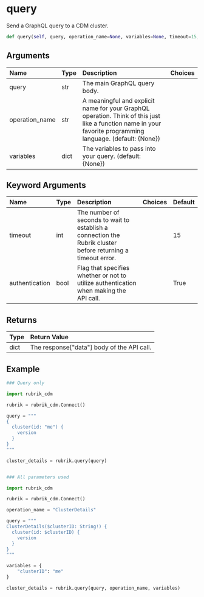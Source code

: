 # query

Send a GraphQL query to a CDM cluster.

```python
def query(self, query, operation_name=None, variables=None, timeout=15, authentication=True):
```

## Arguments

| Name | Type | Description | Choices |
| :--- | :--- | :--- | :--- |
| query | str | The main GraphQL query body. |  |
| operation\_name | str | A meaningful and explicit name for your GraphQL operation. Think of this just like a function name in your favorite programming language. \(default: {None}\) |  |
| variables | dict | The variables to pass into your query. \(default: {None}\) |  |

## Keyword Arguments

| Name | Type | Description | Choices | Default |
| :--- | :--- | :--- | :--- | :--- |
| timeout | int | The number of seconds to wait to establish a connection the Rubrik cluster before returning a timeout error. |  | 15 |
| authentication | bool | Flag that specifies whether or not to utilize authentication when making the API call. |  | True |

## Returns

| Type | Return Value |
| :--- | :--- |
| dict | The response\["data"\] body of the API call. |

## Example

```python
### Query only

import rubrik_cdm

rubrik = rubrik_cdm.Connect()

query = """
{
  cluster(id: "me") {
    version
  }
}
"""

cluster_details = rubrik.query(query)


### All parameters used

import rubrik_cdm

rubrik = rubrik_cdm.Connect()

operation_name = "ClusterDetails"

query = """
ClusterDetails($clusterID: String!) {
  cluster(id: $clusterID) {
    version
  }
}
"""

variables = {
    "clusterID": "me"
}

cluster_details = rubrik.query(query, operation_name, variables)
```

